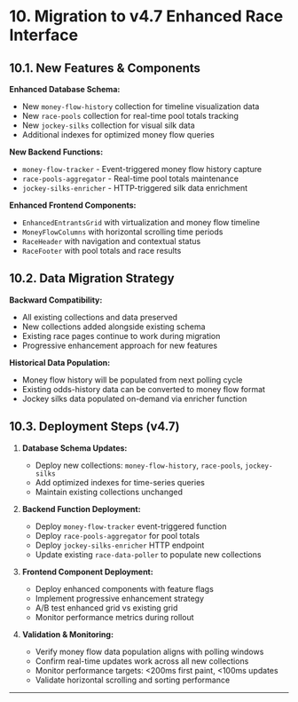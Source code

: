 # 10. Migration to v4.7 Enhanced Race Interface

## 10.1. New Features & Components

**Enhanced Database Schema:**
- New `money-flow-history` collection for timeline visualization data
- New `race-pools` collection for real-time pool totals tracking  
- New `jockey-silks` collection for visual silk data
- Additional indexes for optimized money flow queries

**New Backend Functions:**
- `money-flow-tracker` - Event-triggered money flow history capture
- `race-pools-aggregator` - Real-time pool totals maintenance
- `jockey-silks-enricher` - HTTP-triggered silk data enrichment

**Enhanced Frontend Components:**
- `EnhancedEntrantsGrid` with virtualization and money flow timeline
- `MoneyFlowColumns` with horizontal scrolling time periods
- `RaceHeader` with navigation and contextual status
- `RaceFooter` with pool totals and race results

## 10.2. Data Migration Strategy

**Backward Compatibility:**
- All existing collections and data preserved
- New collections added alongside existing schema
- Existing race pages continue to work during migration
- Progressive enhancement approach for new features

**Historical Data Population:**
- Money flow history will be populated from next polling cycle
- Existing odds-history data can be converted to money flow format
- Jockey silks data populated on-demand via enricher function

## 10.3. Deployment Steps (v4.7)

1. **Database Schema Updates:**
   - Deploy new collections: `money-flow-history`, `race-pools`, `jockey-silks`
   - Add optimized indexes for time-series queries
   - Maintain existing collections unchanged

2. **Backend Function Deployment:**
   - Deploy `money-flow-tracker` event-triggered function  
   - Deploy `race-pools-aggregator` for pool totals
   - Deploy `jockey-silks-enricher` HTTP endpoint
   - Update existing `race-data-poller` to populate new collections

3. **Frontend Component Deployment:**
   - Deploy enhanced components with feature flags
   - Implement progressive enhancement strategy
   - A/B test enhanced grid vs existing grid
   - Monitor performance metrics during rollout

4. **Validation & Monitoring:**
   - Verify money flow data population aligns with polling windows
   - Confirm real-time updates work across all new collections
   - Monitor performance targets: <200ms first paint, <100ms updates
   - Validate horizontal scrolling and sorting performance

---

